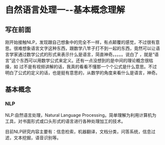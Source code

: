 # 自然语言处理一--基本概念理解
## 写在前面
刚开始接触NLP，发现跟自己想象中的完全不一样，有点颠覆的感觉，不过很有意思。很难想象语言文字这种东西，跟数学八竿子打不到一起的东西，竟然可以让语
言学家通过数学公式的形式来表示什么是语言，简直神奇。。。。。说白了 ，就是“语言”这个东西可以用数学公式来定义。还有一点没想到的是中间的理论概念很枯燥，如
过不是有视频讲解的话，我真的看看不懂那一个个公式是什么意思。不过明白了公式的定义的话，也是挺有意思的，从数学的角度来看什么是语言，神奇。
## 基本概念
### NLP
NLP:自然语言处理，Natural Language Processing。简单理解为利用计算机为工具，对书面形式或口头形式的语言进行各种处理加工的技术。

目前NLP研究内容主要有：信息检索，机器翻译，文档分类，问答系统，信息过滤，文本挖掘，语音识别等。
